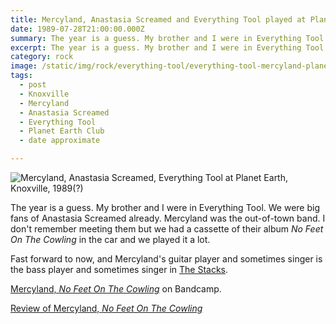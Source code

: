 ```yaml
---
title: Mercyland, Anastasia Screamed and Everything Tool played at Planet Earth, Knoxville.
date: 1989-07-28T21:00:00.000Z
summary: The year is a guess. My brother and I were in Everything Tool. Mercyland was the out-of-town band. I don't remember meeting them but we had a cassette of their album in the car and we played it a lot.
excerpt: The year is a guess. My brother and I were in Everything Tool. Mercyland was the out-of-town band. I don't remember meeting them but we had a cassette of their album in the car and we played it a lot.
category: rock
image: /static/img/rock/everything-tool/everything-tool-mercyland-planet-earth.jpg
tags:
  - post 
  - Knoxville 
  - Mercyland
  - Anastasia Screamed
  - Everything Tool
  - Planet Earth Club
  - date approximate

---
```


![Mercyland, Anastasia Screamed, Everything Tool at Planet Earth, Knoxville, 1989(?)](/static/img/rock/everything-tool/everything-tool-mercyland-planet-earth.jpg "Planet Earth Flyer, Knoxville TN")

The year is a guess. My brother and I were in Everything Tool. We were big fans of Anastasia Screamed already. Mercyland was the out-of-town band. I don't remember meeting them but we had a cassette of their album *No Feet On The Cowling* in the car and we played it a lot. 

Fast forward to now, and Mercyland's guitar player and sometimes singer is the bass player and sometimes singer in <a href="https://thestacksnola.bandcamp.com" target="_blank">The Stacks</a>.

[Mercyland, *No Feet On The Cowling*](https://mercyland.bandcamp.com/releases) on Bandcamp.

[Review of Mercyland, *No Feet On The Cowling*](http://wilfullyobscure.blogspot.com/2007/10/mercyland-no-feet-on-cowling-1989.html)